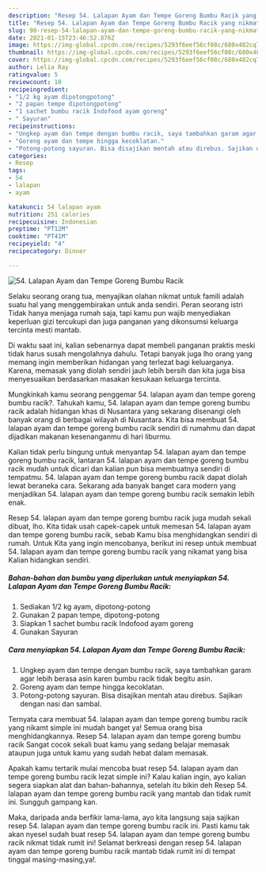 ```yaml
---
description: "Resep 54. Lalapan Ayam dan Tempe Goreng Bumbu Racik yang nikmat Untuk Jualan"
title: "Resep 54. Lalapan Ayam dan Tempe Goreng Bumbu Racik yang nikmat Untuk Jualan"
slug: 98-resep-54-lalapan-ayam-dan-tempe-goreng-bumbu-racik-yang-nikmat-untuk-jualan
date: 2021-01-15T23:46:52.876Z
image: https://img-global.cpcdn.com/recipes/5293f6eef56cf08c/680x482cq70/54-lalapan-ayam-dan-tempe-goreng-bumbu-racik-foto-resep-utama.jpg
thumbnail: https://img-global.cpcdn.com/recipes/5293f6eef56cf08c/680x482cq70/54-lalapan-ayam-dan-tempe-goreng-bumbu-racik-foto-resep-utama.jpg
cover: https://img-global.cpcdn.com/recipes/5293f6eef56cf08c/680x482cq70/54-lalapan-ayam-dan-tempe-goreng-bumbu-racik-foto-resep-utama.jpg
author: Lelia Ray
ratingvalue: 5
reviewcount: 10
recipeingredient:
- "1/2 kg ayam dipotongpotong"
- "2 papan tempe dipotongpotong"
- "1 sachet bumbu racik Indofood ayam goreng"
- " Sayuran"
recipeinstructions:
- "Ungkep ayam dan tempe dengan bumbu racik, saya tambahkan garam agar lebih berasa asin karen bumbu racik tidak begitu asin."
- "Goreng ayam dan tempe hingga kecoklatan."
- "Potong-potong sayuran. Bisa disajikan mentah atau direbus. Sajikan dengan nasi dan sambal."
categories:
- Resep
tags:
- 54
- lalapan
- ayam

katakunci: 54 lalapan ayam 
nutrition: 251 calories
recipecuisine: Indonesian
preptime: "PT12M"
cooktime: "PT41M"
recipeyield: "4"
recipecategory: Dinner

---
```



![54. Lalapan Ayam dan Tempe Goreng Bumbu Racik](https://img-global.cpcdn.com/recipes/5293f6eef56cf08c/680x482cq70/54-lalapan-ayam-dan-tempe-goreng-bumbu-racik-foto-resep-utama.jpg)

Selaku seorang orang tua, menyajikan olahan nikmat untuk famili adalah suatu hal yang menggembirakan untuk anda sendiri. Peran seorang istri Tidak hanya menjaga rumah saja, tapi kamu pun wajib menyediakan keperluan gizi tercukupi dan juga panganan yang dikonsumsi keluarga tercinta mesti mantab.

Di waktu  saat ini, kalian sebenarnya dapat membeli panganan praktis meski tidak harus susah mengolahnya dahulu. Tetapi banyak juga lho orang yang memang ingin memberikan hidangan yang terlezat bagi keluarganya. Karena, memasak yang diolah sendiri jauh lebih bersih dan kita juga bisa menyesuaikan berdasarkan masakan kesukaan keluarga tercinta. 



Mungkinkah kamu seorang penggemar 54. lalapan ayam dan tempe goreng bumbu racik?. Tahukah kamu, 54. lalapan ayam dan tempe goreng bumbu racik adalah hidangan khas di Nusantara yang sekarang disenangi oleh banyak orang di berbagai wilayah di Nusantara. Kita bisa membuat 54. lalapan ayam dan tempe goreng bumbu racik sendiri di rumahmu dan dapat dijadikan makanan kesenanganmu di hari liburmu.

Kalian tidak perlu bingung untuk menyantap 54. lalapan ayam dan tempe goreng bumbu racik, lantaran 54. lalapan ayam dan tempe goreng bumbu racik mudah untuk dicari dan kalian pun bisa membuatnya sendiri di tempatmu. 54. lalapan ayam dan tempe goreng bumbu racik dapat diolah lewat beraneka cara. Sekarang ada banyak banget cara modern yang menjadikan 54. lalapan ayam dan tempe goreng bumbu racik semakin lebih enak.

Resep 54. lalapan ayam dan tempe goreng bumbu racik juga mudah sekali dibuat, lho. Kita tidak usah capek-capek untuk memesan 54. lalapan ayam dan tempe goreng bumbu racik, sebab Kamu bisa menghidangkan sendiri di rumah. Untuk Kita yang ingin mencobanya, berikut ini resep untuk membuat 54. lalapan ayam dan tempe goreng bumbu racik yang nikamat yang bisa Kalian hidangkan sendiri.

<!--inarticleads1-->

##### Bahan-bahan dan bumbu yang diperlukan untuk menyiapkan 54. Lalapan Ayam dan Tempe Goreng Bumbu Racik:

1. Sediakan 1/2 kg ayam, dipotong-potong
1. Gunakan 2 papan tempe, dipotong-potong
1. Siapkan 1 sachet bumbu racik Indofood ayam goreng
1. Gunakan  Sayuran




<!--inarticleads2-->

##### Cara menyiapkan 54. Lalapan Ayam dan Tempe Goreng Bumbu Racik:

1. Ungkep ayam dan tempe dengan bumbu racik, saya tambahkan garam agar lebih berasa asin karen bumbu racik tidak begitu asin.
1. Goreng ayam dan tempe hingga kecoklatan.
1. Potong-potong sayuran. Bisa disajikan mentah atau direbus. Sajikan dengan nasi dan sambal.




Ternyata cara membuat 54. lalapan ayam dan tempe goreng bumbu racik yang nikamt simple ini mudah banget ya! Semua orang bisa menghidangkannya. Resep 54. lalapan ayam dan tempe goreng bumbu racik Sangat cocok sekali buat kamu yang sedang belajar memasak ataupun juga untuk kamu yang sudah hebat dalam memasak.

Apakah kamu tertarik mulai mencoba buat resep 54. lalapan ayam dan tempe goreng bumbu racik lezat simple ini? Kalau kalian ingin, ayo kalian segera siapkan alat dan bahan-bahannya, setelah itu bikin deh Resep 54. lalapan ayam dan tempe goreng bumbu racik yang mantab dan tidak rumit ini. Sungguh gampang kan. 

Maka, daripada anda berfikir lama-lama, ayo kita langsung saja sajikan resep 54. lalapan ayam dan tempe goreng bumbu racik ini. Pasti kamu tak akan nyesel sudah buat resep 54. lalapan ayam dan tempe goreng bumbu racik nikmat tidak rumit ini! Selamat berkreasi dengan resep 54. lalapan ayam dan tempe goreng bumbu racik mantab tidak rumit ini di tempat tinggal masing-masing,ya!.

